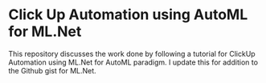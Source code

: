 # Click Up Automation using AutoML for ML.Net


This repository discusses the work done by following a tutorial for ClickUp Automation using ML.Net for AutoML paradigm. I update this for addition to the Github gist for ML.Net.
